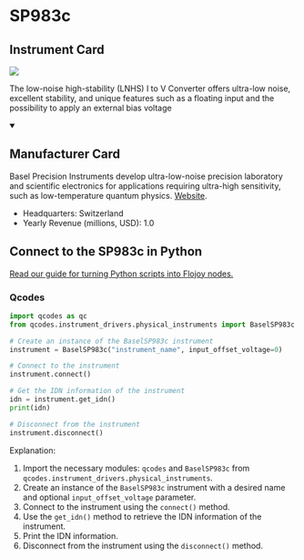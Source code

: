 
# SP983c

## Instrument Card

<img src="https://v5.airtableusercontent.com/v1/19/19/1691539200000/lm0trXy1uPlkAqcMAs-vZQ/BiAbEiKMC3GKRtMd1SAF_cgZsyJCcGodtOPhJ2yZAi1AWxtFUodkVWK1eGOggW2S01f1OdoGH3SMn7m92moBG0hx9ZK1NaPox-FUU9gQx5c/msEJYoWlzbBzoWraYmAkNY5kokpBrrmqW2g3H_tnBNo"/>
<p>The low-noise high-stability (LNHS) I to V Converter offers ultra-low noise, excellent stability, and unique features such as a floating input and the possibility to apply an external bias voltage</p>

<details open>
<summary><h2>Manufacturer Card</h2></summary>

Basel Precision Instruments develop ultra-low-noise precision laboratory and scientific electronics for applications requiring ultra-high sensitivity, such as low-temperature quantum physics. <a href="https://www.baspi.ch/">Website</a>.

<ul>
  <li>Headquarters: Switzerland</li>
  <li>Yearly Revenue (millions, USD): 1.0</li>
</ul>
</details>

## Connect to the SP983c in Python

[Read our guide for turning Python scripts into Flojoy nodes.](https://docs.flojoy.ai/custom-nodes/creating-custom-node/)


### Qcodes

```python
import qcodes as qc
from qcodes.instrument_drivers.physical_instruments import BaselSP983c

# Create an instance of the BaselSP983c instrument
instrument = BaselSP983c("instrument_name", input_offset_voltage=0)

# Connect to the instrument
instrument.connect()

# Get the IDN information of the instrument
idn = instrument.get_idn()
print(idn)

# Disconnect from the instrument
instrument.disconnect()
```

Explanation:
1. Import the necessary modules: `qcodes` and `BaselSP983c` from `qcodes.instrument_drivers.physical_instruments`.
2. Create an instance of the `BaselSP983c` instrument with a desired name and optional `input_offset_voltage` parameter.
3. Connect to the instrument using the `connect()` method.
4. Use the `get_idn()` method to retrieve the IDN information of the instrument.
5. Print the IDN information.
6. Disconnect from the instrument using the `disconnect()` method.

